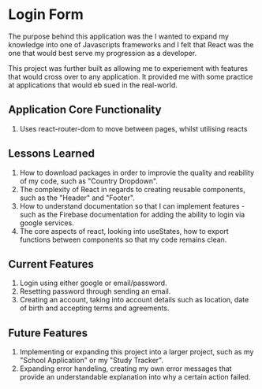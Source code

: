 # Login Form

The purpose behind this application was the I wanted to expand my knowledge into one of Javascripts frameworks and I felt that React was the one that would best serve my progression as a developer.

This project was further built as allowing me to experiement with features that would cross over to any application. It provided me with some practice at applications that would eb sued in the real-world.

## Application Core Functionality

1. Uses react-router-dom to move between pages, whilst utilising reacts

## Lessons Learned

1. How to download packages in order to improvie the quality and reability of my code, such as "Country Dropdown".
2. The complexity of React in regards to creating reusable components, such as the "Header" and "Footer".
3. How to understand documentation so that I can implement features - such as the Firebase documentation for adding the ability to login via google services.
4. The core aspects of react, looking into useStates, how to export functions between components so that my code remains clean.

## Current Features

1. Login using either google or email/password.
2. Resetting password through sending an email.
3. Creating an account, taking into account details such as location, date of birth and accepting terms and agreements.

## Future Features

1. Implementing or expanding this project into a larger project, such as my "School Application" or my "Study Tracker".
2. Expanding error handeling, creating my own error messages that provide an understandable explanation into why a certain action failed.
